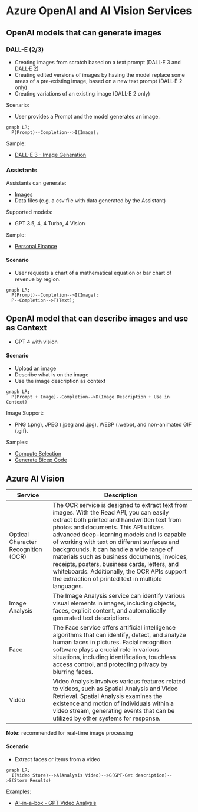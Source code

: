 # Azure OpenAI and AI Vision Services

## OpenAI models that can generate images

### DALL-E (2/3)

- Creating images from scratch based on a text prompt (DALL·E 3 and DALL·E 2)
- Creating edited versions of images by having the model replace some areas of a pre-existing image, based on a new text prompt (DALL·E 2 only)
- Creating variations of an existing image (DALL·E 2 only)

Scenario:

- User provides a Prompt and the model generates an image.

```mermaid
graph LR;
  P(Prompt)--Completion-->I(Image);
```

Sample:

- [DALL-E 3 - Image Generation](https://github.com/msalemor/llm-use-cases/blob/main/notebooks/dalle-image.ipynb)

### Assistants

Assistants can generate:

- Images
- Data files (e.g. a csv file with data generated by the Assistant)

Supported models:

- GPT 3.5, 4, 4 Turbo, 4 Vision

Sample:

- [Personal Finance](https://github.com/Azure/AI-in-a-Box/blob/main/gen-ai/Assistants/api-in-a-box/personal_finance/assistant-personal_finance.ipynb)

#### Scenario

- User requests a chart of a mathematical equation or bar chart of revenue by region.

```mermaid
graph LR;
  P(Prompt)--Completion-->I(Image);
  P--Completion-->T(Text);
```

## OpenAI model that can describe images and use as Context

- GPT 4 with vision

#### Scenario

- Upload an image
- Describe what is on the image
- Use the image description as context

```mermaid
graph LR;
  P(Prompt + Image)--Completion-->D(Image Description + Use in Context)  
```

Image Support:

- PNG (.png), JPEG (.jpeg and .jpg), WEBP (.webp), and non-animated GIF (.gif).

Samples:

- [Compute Selection](https://github.com/msalemor/llm-use-cases/blob/main/notebooks/compute-selection-vision.ipynb)
- [Generate Bicep Code](https://github.com/msalemor/llm-use-cases/blob/main/notebooks/generate-bicep-vision.ipynb)

## Azure AI Vision

| Service | Description |
| ------- | ----------- |
| Optical Character Recognition (OCR) | The OCR service is designed to extract text from images. With the Read API, you can easily extract both printed and handwritten text from photos and documents. This API utilizes advanced deep-learning models and is capable of working with text on different surfaces and backgrounds. It can handle a wide range of materials such as business documents, invoices, receipts, posters, business cards, letters, and whiteboards. Additionally, the OCR APIs support the extraction of printed text in multiple languages. |
| Image Analysis | The Image Analysis service can identify various visual elements in images, including objects, faces, explicit content, and automatically generated text descriptions. |
| Face | The Face service offers artificial intelligence algorithms that can identify, detect, and analyze human faces in pictures. Facial recognition software plays a crucial role in various situations, including identification, touchless access control, and protecting privacy by blurring faces. |
| Video | Video Analysis involves various features related to videos, such as Spatial Analysis and Video Retrieval. Spatial Analysis examines the existence and motion of individuals within a video stream, generating events that can be utilized by other systems for response. |

**Note:** recommended for real-time image processing

#### Scenario

- Extract faces or items from a video

```mermaid
graph LR;
  I(Video Store)-->A(Analysis Video)-->G(GPT-Get description)-->S(Store Results)
```

Examples:

- [AI-in-a-box - GPT Video Analysis](https://github.com/Azure/AI-in-a-Box/tree/main/ai-services/gpt-video-analysis-in-a-box)
